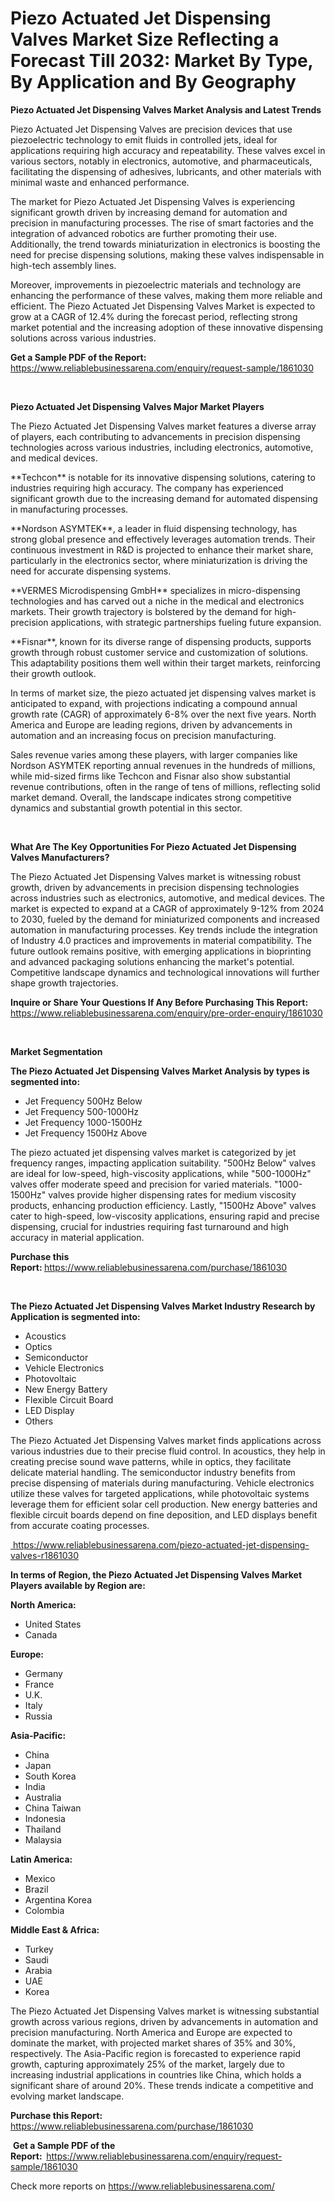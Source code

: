 <p><h1>Piezo Actuated Jet Dispensing Valves Market Size Reflecting a Forecast Till 2032: Market By Type, By Application and By Geography</h1></p><p><strong>Piezo Actuated Jet Dispensing Valves Market Analysis and Latest Trends</strong></p>
<p><p>Piezo Actuated Jet Dispensing Valves are precision devices that use piezoelectric technology to emit fluids in controlled jets, ideal for applications requiring high accuracy and repeatability. These valves excel in various sectors, notably in electronics, automotive, and pharmaceuticals, facilitating the dispensing of adhesives, lubricants, and other materials with minimal waste and enhanced performance.</p><p>The market for Piezo Actuated Jet Dispensing Valves is experiencing significant growth driven by increasing demand for automation and precision in manufacturing processes. The rise of smart factories and the integration of advanced robotics are further promoting their use. Additionally, the trend towards miniaturization in electronics is boosting the need for precise dispensing solutions, making these valves indispensable in high-tech assembly lines.</p><p>Moreover, improvements in piezoelectric materials and technology are enhancing the performance of these valves, making them more reliable and efficient. The Piezo Actuated Jet Dispensing Valves Market is expected to grow at a CAGR of 12.4% during the forecast period, reflecting strong market potential and the increasing adoption of these innovative dispensing solutions across various industries.</p></p>
<p><strong>Get a Sample PDF of the Report:&nbsp;</strong> <a href="https://www.reliablebusinessarena.com/enquiry/request-sample/1861030?utm_campaign=3267&utm_medium=2&utm_source=Github&utm_content=ia&utm_term=07042025&utm_id=piezo-actuated-jet-dispensing-valves">https://www.reliablebusinessarena.com/enquiry/request-sample/1861030</a></p>
<p>&nbsp;</p>
<p><strong>Piezo Actuated Jet Dispensing Valves Major Market Players</strong></p>
<p><p>The Piezo Actuated Jet Dispensing Valves market features a diverse array of players, each contributing to advancements in precision dispensing technologies across various industries, including electronics, automotive, and medical devices. </p><p>**Techcon** is notable for its innovative dispensing solutions, catering to industries requiring high accuracy. The company has experienced significant growth due to the increasing demand for automated dispensing in manufacturing processes. </p><p>**Nordson ASYMTEK**, a leader in fluid dispensing technology, has strong global presence and effectively leverages automation trends. Their continuous investment in R&D is projected to enhance their market share, particularly in the electronics sector, where miniaturization is driving the need for accurate dispensing systems.</p><p>**VERMES Microdispensing GmbH** specializes in micro-dispensing technologies and has carved out a niche in the medical and electronics markets. Their growth trajectory is bolstered by the demand for high-precision applications, with strategic partnerships fueling future expansion.</p><p>**Fisnar**, known for its diverse range of dispensing products, supports growth through robust customer service and customization of solutions. This adaptability positions them well within their target markets, reinforcing their growth outlook.</p><p>In terms of market size, the piezo actuated jet dispensing valves market is anticipated to expand, with projections indicating a compound annual growth rate (CAGR) of approximately 6-8% over the next five years. North America and Europe are leading regions, driven by advancements in automation and an increasing focus on precision manufacturing.</p><p>Sales revenue varies among these players, with larger companies like Nordson ASYMTEK reporting annual revenues in the hundreds of millions, while mid-sized firms like Techcon and Fisnar also show substantial revenue contributions, often in the range of tens of millions, reflecting solid market demand. Overall, the landscape indicates strong competitive dynamics and substantial growth potential in this sector.</p></p>
<p>&nbsp;</p>
<p><strong>What Are The Key Opportunities For Piezo Actuated Jet Dispensing Valves Manufacturers?</strong></p>
<p><p>The Piezo Actuated Jet Dispensing Valves market is witnessing robust growth, driven by advancements in precision dispensing technologies across industries such as electronics, automotive, and medical devices. The market is expected to expand at a CAGR of approximately 9-12% from 2024 to 2030, fueled by the demand for miniaturized components and increased automation in manufacturing processes. Key trends include the integration of Industry 4.0 practices and improvements in material compatibility. The future outlook remains positive, with emerging applications in bioprinting and advanced packaging solutions enhancing the market's potential. Competitive landscape dynamics and technological innovations will further shape growth trajectories.</p></p>
<p><strong>Inquire or Share Your Questions If Any Before Purchasing This Report:</strong> <a href="https://www.reliablebusinessarena.com/enquiry/pre-order-enquiry/1861030?utm_campaign=3267&utm_medium=2&utm_source=Github&utm_content=ia&utm_term=07042025&utm_id=piezo-actuated-jet-dispensing-valves">https://www.reliablebusinessarena.com/enquiry/pre-order-enquiry/1861030</a></p>
<p>&nbsp;</p>
<p><strong>Market Segmentation</strong></p>
<p><strong>The Piezo Actuated Jet Dispensing Valves Market Analysis by types is segmented into:</strong></p>
<p><ul><li>Jet Frequency 500Hz Below</li><li>Jet Frequency 500-1000Hz</li><li>Jet Frequency 1000-1500Hz</li><li>Jet Frequency 1500Hz Above</li></ul></p>
<p><p>The piezo actuated jet dispensing valves market is categorized by jet frequency ranges, impacting application suitability. "500Hz Below" valves are ideal for low-speed, high-viscosity applications, while "500-1000Hz" valves offer moderate speed and precision for varied materials. "1000-1500Hz" valves provide higher dispensing rates for medium viscosity products, enhancing production efficiency. Lastly, "1500Hz Above" valves cater to high-speed, low-viscosity applications, ensuring rapid and precise dispensing, crucial for industries requiring fast turnaround and high accuracy in material application.</p></p>
<p><strong>Purchase this Report:&nbsp;</strong><a href="https://www.reliablebusinessarena.com/purchase/1861030?utm_campaign=3267&utm_medium=2&utm_source=Github&utm_content=ia&utm_term=07042025&utm_id=piezo-actuated-jet-dispensing-valves">https://www.reliablebusinessarena.com/purchase/1861030</a></p>
<p>&nbsp;</p>
<p><strong>The Piezo Actuated Jet Dispensing Valves Market Industry Research by Application is segmented into:</strong></p>
<p><ul><li>Acoustics</li><li>Optics</li><li>Semiconductor</li><li>Vehicle Electronics</li><li>Photovoltaic</li><li>New Energy Battery</li><li>Flexible Circuit Board</li><li>LED Display</li><li>Others</li></ul></p>
<p><p>The Piezo Actuated Jet Dispensing Valves market finds applications across various industries due to their precise fluid control. In acoustics, they help in creating precise sound wave patterns, while in optics, they facilitate delicate material handling. The semiconductor industry benefits from precise dispensing of materials during manufacturing. Vehicle electronics utilize these valves for targeted applications, while photovoltaic systems leverage them for efficient solar cell production. New energy batteries and flexible circuit boards depend on fine deposition, and LED displays benefit from accurate coating processes.</p></p>
<p><a href="https://www.reliablebusinessarena.com/piezo-actuated-jet-dispensing-valves-r1861030?utm_campaign=3267&utm_medium=2&utm_source=Github&utm_content=ia&utm_term=07042025&utm_id=piezo-actuated-jet-dispensing-valves">&nbsp;https://www.reliablebusinessarena.com/piezo-actuated-jet-dispensing-valves-r1861030</a></p>
<p><strong>In terms of Region, the Piezo Actuated Jet Dispensing Valves Market Players available by Region are:</strong></p>
<p>
    <p> <strong> North America: </strong>
        <ul>
            <li>United States</li>
            <li>Canada</li>
        </ul>
        </p> 
    <p> <strong> Europe: </strong>
        <ul>
            <li>Germany</li>
            <li>France</li>
            <li>U.K.</li>
            <li>Italy</li>
            <li>Russia</li>
        </ul>
        </p> 
    <p> <strong> Asia-Pacific: </strong>
        <ul>
            <li>China</li>
            <li>Japan</li>
            <li>South Korea</li>
            <li>India</li>
            <li>Australia</li>
            <li>China Taiwan</li>
            <li>Indonesia</li>
            <li>Thailand</li>
            <li>Malaysia</li>
        </ul>
        </p> 
    <p> <strong> Latin America: </strong>
        <ul>
            <li>Mexico</li>
            <li>Brazil</li>
            <li>Argentina Korea</li>
            <li>Colombia</li>
        </ul>
        </p> 
    <p> <strong> Middle East & Africa: </strong>
        <ul>
            <li>Turkey</li>
            <li>Saudi</li>
            <li>Arabia</li>
            <li>UAE</li>
            <li>Korea</li>
        </ul>
    </p>
    </p>
<p><p>The Piezo Actuated Jet Dispensing Valves market is witnessing substantial growth across various regions, driven by advancements in automation and precision manufacturing. North America and Europe are expected to dominate the market, with projected market shares of 35% and 30%, respectively. The Asia-Pacific region is forecasted to experience rapid growth, capturing approximately 25% of the market, largely due to increasing industrial applications in countries like China, which holds a significant share of around 20%. These trends indicate a competitive and evolving market landscape.</p></p>
<p><strong>Purchase this Report: </strong><a href="https://www.reliablebusinessarena.com/purchase/1861030?utm_campaign=3267&utm_medium=2&utm_source=Github&utm_content=ia&utm_term=07042025&utm_id=piezo-actuated-jet-dispensing-valves">https://www.reliablebusinessarena.com/purchase/1861030</a></p>
<p>&nbsp;<strong>Get a Sample PDF of the Report:&nbsp;&nbsp;</strong><a href="https://www.reliablebusinessarena.com/enquiry/request-sample/1861030?utm_campaign=3267&utm_medium=2&utm_source=Github&utm_content=ia&utm_term=07042025&utm_id=piezo-actuated-jet-dispensing-valves">https://www.reliablebusinessarena.com/enquiry/request-sample/1861030</a></p>
<p><strong></strong></p>
<p>Check more reports on <a href="https://www.reliablebusinessarena.com/?utm_campaign=3267&utm_medium=2&utm_source=Github&utm_content=ia&utm_term=07042025&utm_id=piezo-actuated-jet-dispensing-valves">https://www.reliablebusinessarena.com/</a></p>